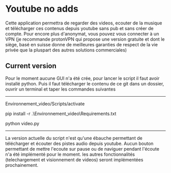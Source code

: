 # Youtube no addsCette application permettra de regarder des videos, ecouter de la musique et télécharger ces contenus depuis youtube sans pub et sans créer de compte.Pour encore plus d'anonymat, vous pouvez vous connecter à un VPN (je recommande protonVPN qui propose une version gratuite et dont le siège, basé en suisse donne de meilleures garanties de respect de la vie privée que la pluspart des autres solutions commerciales)## Current versionPour le moment aucune GUI n'a été crée, pour lancer le script il faut avoir installé python. Puis il faut télécharger le contenu de ce git dans un dossier, ouvrir un terminal et taper les commandes suivantes ***Environnement_video/Scripts/activatepip install -r .\Environnement_video\Requirements.txtpython video.py***La version actuelle du script n'est qu'une ébauche permettant de télécharger et écouter des pistes audio depuis youtube. Aucun bouton permettant de mettre l'ecoute sur pause ou de naviguer pendant l'écoute n'a été implémenté pour le moment.les autres fonctionnalités (telechargement et visionnement de videos) seront implémentées prochainement.
